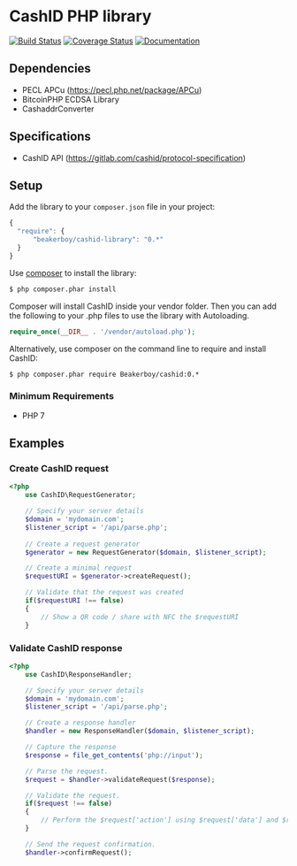 # CashID PHP library
[![Build Status](https://travis-ci.org/Beakerboy/CashID.svg?branch=master)](https://travis-ci.org/Beakerboy/CashID)
[![Coverage Status](https://coveralls.io/repos/github/Beakerboy/CashID/badge.svg?branch=master)](https://coveralls.io/github/Beakerboy/CashID?branch=master)
[![Documentation](https://codedocs.xyz/Beakerboy/CashID.svg)](https://codedocs.xyz/Beakerboy/CashID/)


## Dependencies

- PECL APCu (https://pecl.php.net/package/APCu)
- BitcoinPHP ECDSA Library
- CashaddrConverter

## Specifications
- CashID API (https://gitlab.com/cashid/protocol-specification)

## Setup

 Add the library to your `composer.json` file in your project:

```javascript
{
  "require": {
      "beakerboy/cashid-library": "0.*"
  }
}
```

Use [composer](http://getcomposer.org) to install the library:

```bash
$ php composer.phar install
```

Composer will install CashID inside your vendor folder. Then you can add the following to your
.php files to use the library with Autoloading.

```php
require_once(__DIR__ . '/vendor/autoload.php');
```

Alternatively, use composer on the command line to require and install CashID:

```
$ php composer.phar require Beakerboy/cashid:0.*
```

### Minimum Requirements
 * PHP 7

## Examples

### Create CashID request

```PHP
<?php
    use CashID\RequestGenerator;

    // Specify your server details
    $domain = 'mydomain.com';
    $listener_script = '/api/parse.php';
    
    // Create a request generator
    $generator = new RequestGenerator($domain, $listener_script);

    // Create a minimal request
    $requestURI = $generator->createRequest();

    // Validate that the request was created
    if($requestURI !== false)
    {
        // Show a QR code / share with NFC the $requestURI
    }
```

### Validate CashID response

```PHP
<?php
    use CashID\ResponseHandler;

    // Specify your server details
    $domain = 'mydomain.com';
    $listener_script = '/api/parse.php';

    // Create a response handler
    $handler = new ResponseHandler($domain, $listener_script);

    // Capture the response
    $response = file_get_contents('php://input');

    // Parse the request.
    $request = $handler->validateRequest($response);

    // Validate the request.
    if($request !== false)
    {
        // Perform the $request['action'] using $request['data'] and $request['metadata'].
    }

    // Send the request confirmation.
    $handler->confirmRequest();
```
